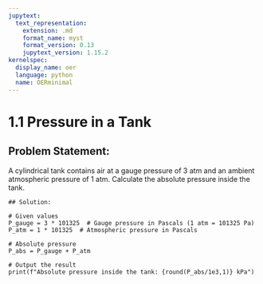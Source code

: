 ```yaml
---
jupytext:
  text_representation:
    extension: .md
    format_name: myst
    format_version: 0.13
    jupytext_version: 1.15.2
kernelspec:
  display_name: oer
  language: python
  name: OERminimal
---
```


# 1.1 Pressure in a Tank

## Problem Statement:
A cylindrical tank contains air at a gauge pressure of 3 atm and an ambient atmospheric pressure of 1 atm. 
Calculate the absolute pressure inside the tank.

```{code-cell} ipython3
## Solution:

# Given values
P_gauge = 3 * 101325  # Gauge pressure in Pascals (1 atm = 101325 Pa)
P_atm = 1 * 101325  # Atmospheric pressure in Pascals

# Absolute pressure
P_abs = P_gauge + P_atm

# Output the result
print(f"Absolute pressure inside the tank: {round(P_abs/1e3,1)} kPa")
```
